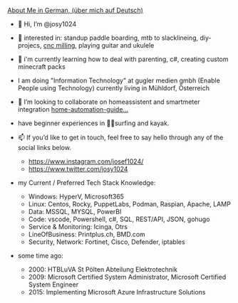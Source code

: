[About Me in German, (über mich auf Deutsch)](/ÜberMich.md)

- 👋 Hi, I’m @josy1024
- 👀 interested in: standup paddle boarding, mtb to slacklineing, diy-projecs, [cnc milling](https://www.etsy.com/shop/cncsandbox), playing guitar and ukulele
- 🌱 i'm currently learning how to deal with parenting, c#, creating custom minecraft packs
- I am doing "Information Technology" at gugler medien gmbh (Enable People using Technology) currently living in Mühldorf, Österreich
- 💞️ I’m looking to collaborate on homeassistent and smartmeter integration [home-automation-guide...](https://github.com/josy1024/home-automation-guide)
- have beginner experiences in 🏄‍♂️surfing and kayak. 
- 📫  If you’d like to get in touch, feel free to say hello through any of the social links below.
  * https://www.instagram.com/josef1024/
  * https://www.twitter.com/josy1024


 
- my Current / Preferred Tech Stack Knowledge: 
  * Windows: HyperV, Microsoft365
  * Linux: Centos, Rocky, PuppetLabs, Podman, Raspian, Apache, LAMP
  * Data: MSSQL, MYSQL, PowerBI 
  * Code: vscode, Powershell, c#, SQL, REST/API, JSON, gohugo
  * Service & Monitoring: Icinga, Otrs
  * LineOfBusiness: Printplus.ch, BMD.com
  * Security, Network: Fortinet, Cisco, Defender, iptables
    
- some time ago:
  * 2000: HTBLuVA St Pölten Abteilung Elektrotechnik
  * 2009: Microsoft Certified System Administrator, Microsoft Certified System Engineer
  * 2015: Implementing Microsoft Azure Infrastructure Solutions
  

<!---
josy1024/josy1024 is a ✨ special ✨ repository because its `README.md` (this file) appears on your GitHub profile.
You can click the Preview link to take a look at your changes.
--->
